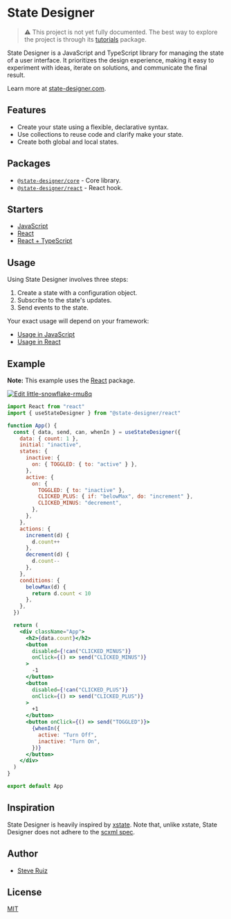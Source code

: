 # State Designer

> ⚠️ This project is not yet fully documented. The best way to explore the project is through its [tutorials](https://codesandbox.io/s/github/steveruizok/state-designer/tree/master/packages/tutorials) package.

State Designer is a JavaScript and TypeScript library for managing the state of a user interface. It prioritizes the design experience, making it easy to experiment with ideas, iterate on solutions, and communicate the final result.

Learn more at [state-designer.com](https://state-designer.com).

## Features

- Create your state using a flexible, declarative syntax.
- Use collections to reuse code and clarify make your state.
- Create both global and local states.

## Packages

- [`@state-designer/core`](https://github.com/@state-designer/core) - Core library.
- [`@state-designer/react`](https://github.com/@state-designer/react) - React hook.

## Starters

- [JavaScript](https://codesandbox.io/s/state-designer-vanilla-javascript-gmxhy)
- [React](https://codesandbox.io/s/state-designer-react-r0z0v)
- [React + TypeScript](https://codesandbox.io/s/state-designer-react-typescript)

## Usage

Using State Designer involves three steps:

1. Create a state with a configuration object.
2. Subscribe to the state's updates.
3. Send events to the state.

Your exact usage will depend on your framework:

- [Usage in JavaScript](https://github.com/@state-designer/core#usage)
- [Usage in React](https://github.com/@state-designer/react#usage)

## Example

**Note:** This example uses the [React](https://github.com/@state-designer/react) package.

[![Edit little-snowflake-rmu8q](https://codesandbox.io/static/img/play-codesandbox.svg)](https://codesandbox.io/s/little-snowflake-rmu8q?fontsize=14&hidenavigation=1&theme=dark)

```jsx
import React from "react"
import { useStateDesigner } from "@state-designer/react"

function App() {
  const { data, send, can, whenIn } = useStateDesigner({
    data: { count: 1 },
    initial: "inactive",
    states: {
      inactive: {
        on: { TOGGLED: { to: "active" } },
      },
      active: {
        on: {
          TOGGLED: { to: "inactive" },
          CLICKED_PLUS: { if: "belowMax", do: "increment" },
          CLICKED_MINUS: "decrement",
        },
      },
    },
    actions: {
      increment(d) {
        d.count++
      },
      decrement(d) {
        d.count--
      },
    },
    conditions: {
      belowMax(d) {
        return d.count < 10
      },
    },
  })

  return (
    <div className="App">
      <h2>{data.count}</h2>
      <button
        disabled={!can("CLICKED_MINUS")}
        onClick={() => send("CLICKED_MINUS")}
      >
        -1
      </button>
      <button
        disabled={!can("CLICKED_PLUS")}
        onClick={() => send("CLICKED_PLUS")}
      >
        +1
      </button>
      <button onClick={() => send("TOGGLED")}>
        {whenIn({
          active: "Turn Off",
          inactive: "Turn On",
        })}
      </button>
    </div>
  )
}

export default App
```

## Inspiration

State Designer is heavily inspired by [xstate](https://github.com/davidkpiano/xstate). Note that, unlike xstate, State Designer does not adhere to the [scxml spec](https://en.wikipedia.org/wiki/SCXML).

## Author

- [Steve Ruiz](https://twitter.com/@steveruizok)

## License

[MIT](https://oss.ninja/mit/steveruizok)

